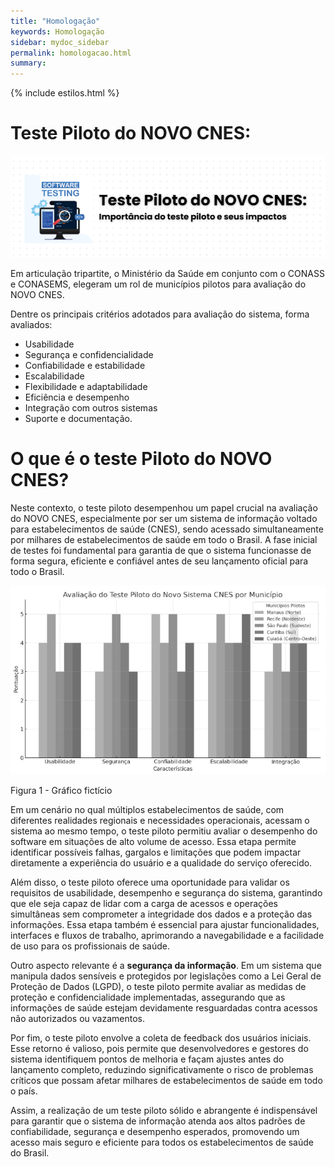 ```yaml
---
title: "Homologação"
keywords: Homologação
sidebar: mydoc_sidebar
permalink: homologacao.html
summary: 
---
```


{% include estilos.html %}

# Teste Piloto do NOVO CNES:

![Homologacao](../images/homologacao/homologacao.PNG)


Em articulação tripartite, o Ministério da Saúde em conjunto com o CONASS e CONASEMS, elegeram um rol de municípios pilotos para avaliação do NOVO CNES.

Dentre os principais critérios adotados para avaliação do sistema, forma avaliados:

* Usabilidade
* Segurança e confidencialidade
* Confiabilidade e estabilidade
* Escalabilidade
* Flexibilidade e adaptabilidade
* Eficiência e desempenho
* Integração com outros sistemas
* Suporte e documentação.

# O que é o teste Piloto do NOVO CNES?


Neste contexto, o teste piloto desempenhou um papel crucial na avaliação do NOVO CNES, especialmente por ser um sistema de informação voltado para estabelecimentos de saúde (CNES), sendo acessado simultaneamente por milhares de estabelecimentos de saúde em todo o Brasil. A fase inicial de testes foi fundamental para garantia de que o sistema funcionasse de forma segura, eficiente e confiável antes de seu lançamento oficial para todo o Brasil.

![Gráfico de homologação](../images/homologacao/grafico.PNG)

<figcaption>Figura 1 - Gráfico fictício</figcaption>

Em um cenário no qual múltiplos estabelecimentos de saúde, com diferentes realidades regionais e necessidades operacionais, acessam o sistema ao mesmo tempo, o teste piloto permitiu avaliar o desempenho do software em situações de alto volume de acesso. Essa etapa permite identificar possíveis falhas, gargalos e limitações que podem impactar diretamente a experiência do usuário e a qualidade do serviço oferecido.

Além disso, o teste piloto oferece uma oportunidade para validar os requisitos de usabilidade, desempenho e segurança do sistema, garantindo que ele seja capaz de lidar com a carga de acessos e operações simultâneas sem comprometer a integridade dos dados e a proteção das informações. Essa etapa também é essencial para ajustar funcionalidades, interfaces e fluxos de trabalho, aprimorando a navegabilidade e a facilidade de uso para os profissionais de saúde.

Outro aspecto relevante é a **segurança da informação**. Em um sistema que manipula dados sensíveis e protegidos por legislações como a Lei Geral de Proteção de Dados (LGPD), o teste piloto permite avaliar as medidas de proteção e confidencialidade implementadas, assegurando que as informações de saúde estejam devidamente resguardadas contra acessos não autorizados ou vazamentos.

Por fim, o teste piloto envolve a coleta de feedback dos usuários iniciais. Esse retorno é valioso, pois permite que desenvolvedores e gestores do sistema identifiquem pontos de melhoria e façam ajustes antes do lançamento completo, reduzindo significativamente o risco de problemas críticos que possam afetar milhares de estabelecimentos de saúde em todo o país.

Assim, a realização de um teste piloto sólido e abrangente é indispensável para garantir que o sistema de informação atenda aos altos padrões de confiabilidade, segurança e desempenho esperados, promovendo um acesso mais seguro e eficiente para todos os estabelecimentos de saúde do Brasil.



